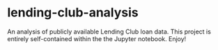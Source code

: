 # lending-club-analysis
An analysis of publicly available Lending Club loan data. This project is entirely self-contained within the the Jupyter notebook. Enjoy!
